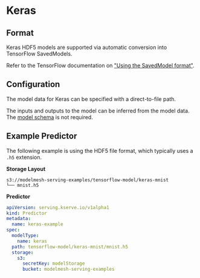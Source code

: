 # Keras

## Format

Keras HDF5 models are supported via automatic conversion into TensorFlow SavedModels.

Refer to the TensorFlow documentation on
["Using the SavedModel format"](https://www.tensorflow.org/guide/saved_model).

## Configuration

The model data for Keras can be specified with a direct-to-file path.

The inputs and outputs to the model can be inferred from the model data. The
[model schema](../predictors/schema.md) is not required.

## Example Predictor

The following example is using the HDF5 file format, which typically uses a `.h5` extension.

**Storage Layout**

```
s3://modelmesh-serving-examples/tensorflow-model/keras-mnist
└── mnist.h5
```

**Predictor**

```yaml
apiVersion: serving.kserve.io/v1alpha1
kind: Predictor
metadata:
  name: keras-example
spec:
  modelType:
    name: keras
  path: tensorflow-model/keras-mnist/mnist.h5
  storage:
    s3:
      secretKey: modelStorage
      bucket: modelmesh-serving-examples
```
